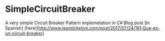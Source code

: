 # SimpleCircuitBreaker
A very simple Circuit Breaker Pattern implemetation in C#
Blog post [In Spanish] (here)[http://www.leomicheloni.com/post/2017/07/24/191;Que-es-un-circuit-breaker]
